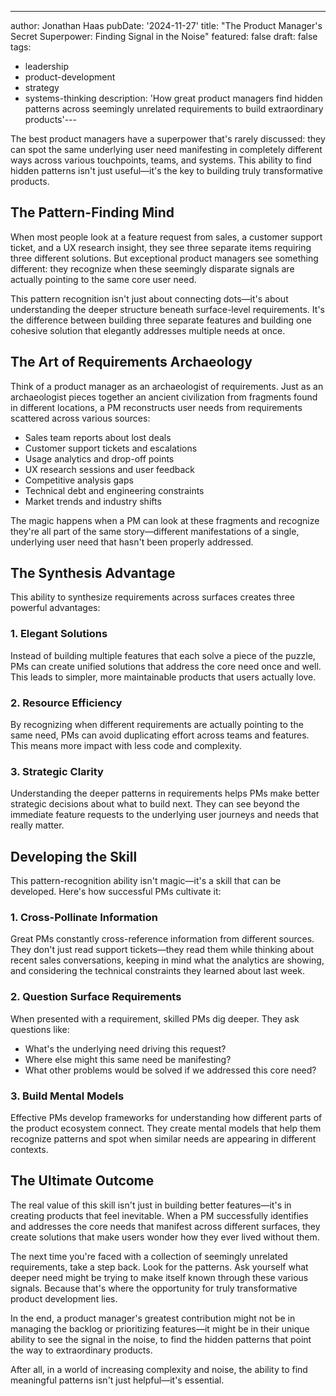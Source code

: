 ---

author: Jonathan Haas
pubDate: '2024-11-27'
title: "The Product Manager's Secret Superpower: Finding Signal in the Noise"
featured: false
draft: false
tags:

- leadership
- product-development
- strategy
- systems-thinking
  description: 'How great product managers find hidden patterns across seemingly unrelated requirements to build extraordinary products'---

The best product managers have a superpower that's rarely discussed: they can
spot the same underlying user need manifesting in completely different ways
across various touchpoints, teams, and systems. This ability to find hidden
patterns isn't just useful—it's the key to building truly transformative
products.

## The Pattern-Finding Mind

When most people look at a feature request from sales, a customer support
ticket, and a UX research insight, they see three separate items requiring three
different solutions. But exceptional product managers see something different:
they recognize when these seemingly disparate signals are actually pointing to
the same core user need.

This pattern recognition isn't just about connecting dots—it's about
understanding the deeper structure beneath surface-level requirements. It's the
difference between building three separate features and building one cohesive
solution that elegantly addresses multiple needs at once.

## The Art of Requirements Archaeology

Think of a product manager as an archaeologist of requirements. Just as an
archaeologist pieces together an ancient civilization from fragments found in
different locations, a PM reconstructs user needs from requirements scattered
across various sources:

- Sales team reports about lost deals
- Customer support tickets and escalations
- Usage analytics and drop-off points
- UX research sessions and user feedback
- Competitive analysis gaps
- Technical debt and engineering constraints
- Market trends and industry shifts

The magic happens when a PM can look at these fragments and recognize they're
all part of the same story—different manifestations of a single, underlying user
need that hasn't been properly addressed.

## The Synthesis Advantage

This ability to synthesize requirements across surfaces creates three powerful
advantages:

### 1. Elegant Solutions

Instead of building multiple features that each solve a piece of the puzzle, PMs
can create unified solutions that address the core need once and well. This
leads to simpler, more maintainable products that users actually love.

### 2. Resource Efficiency

By recognizing when different requirements are actually pointing to the same
need, PMs can avoid duplicating effort across teams and features. This means
more impact with less code and complexity.

### 3. Strategic Clarity

Understanding the deeper patterns in requirements helps PMs make better
strategic decisions about what to build next. They can see beyond the immediate
feature requests to the underlying user journeys and needs that really matter.

## Developing the Skill

This pattern-recognition ability isn't magic—it's a skill that can be developed.
Here's how successful PMs cultivate it:

### 1. Cross-Pollinate Information

Great PMs constantly cross-reference information from different sources. They
don't just read support tickets—they read them while thinking about recent sales
conversations, keeping in mind what the analytics are showing, and considering
the technical constraints they learned about last week.

### 2. Question Surface Requirements

When presented with a requirement, skilled PMs dig deeper. They ask questions
like:

- What's the underlying need driving this request?
- Where else might this same need be manifesting?
- What other problems would be solved if we addressed this core need?

### 3. Build Mental Models

Effective PMs develop frameworks for understanding how different parts of the
product ecosystem connect. They create mental models that help them recognize
patterns and spot when similar needs are appearing in different contexts.

## The Ultimate Outcome

The real value of this skill isn't just in building better features—it's in
creating products that feel inevitable. When a PM successfully identifies and
addresses the core needs that manifest across different surfaces, they create
solutions that make users wonder how they ever lived without them.

The next time you're faced with a collection of seemingly unrelated
requirements, take a step back. Look for the patterns. Ask yourself what deeper
need might be trying to make itself known through these various signals. Because
that's where the opportunity for truly transformative product development lies.

In the end, a product manager's greatest contribution might not be in managing
the backlog or prioritizing features—it might be in their unique ability to see
the signal in the noise, to find the hidden patterns that point the way to
extraordinary products.

After all, in a world of increasing complexity and noise, the ability to find
meaningful patterns isn't just helpful—it's essential.
